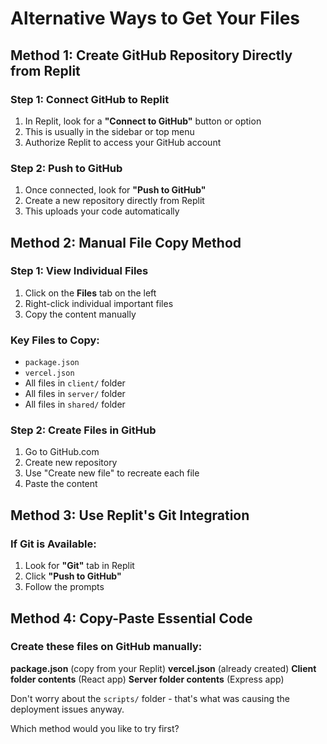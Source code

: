 # Alternative Ways to Get Your Files

## Method 1: Create GitHub Repository Directly from Replit

### Step 1: Connect GitHub to Replit
1. In Replit, look for a **"Connect to GitHub"** button or option
2. This is usually in the sidebar or top menu
3. Authorize Replit to access your GitHub account

### Step 2: Push to GitHub
1. Once connected, look for **"Push to GitHub"** 
2. Create a new repository directly from Replit
3. This uploads your code automatically

## Method 2: Manual File Copy Method

### Step 1: View Individual Files
1. Click on the **Files** tab on the left
2. Right-click individual important files
3. Copy the content manually

### Key Files to Copy:
- `package.json`
- `vercel.json` 
- All files in `client/` folder
- All files in `server/` folder
- All files in `shared/` folder

### Step 2: Create Files in GitHub
1. Go to GitHub.com
2. Create new repository
3. Use "Create new file" to recreate each file
4. Paste the content

## Method 3: Use Replit's Git Integration

### If Git is Available:
1. Look for **"Git"** tab in Replit
2. Click **"Push to GitHub"**
3. Follow the prompts

## Method 4: Copy-Paste Essential Code

### Create these files on GitHub manually:

**package.json** (copy from your Replit)
**vercel.json** (already created)
**Client folder contents** (React app)
**Server folder contents** (Express app)

Don't worry about the `scripts/` folder - that's what was causing the deployment issues anyway.

Which method would you like to try first?